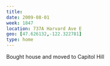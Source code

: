 ```yaml
---
title:
date: 2009-08-01
week: 1847
location: 737A Harvard Ave E
geo: [47.626132,-122.322781]
type: home
---
```


Bought house and moved to Capitol Hill

